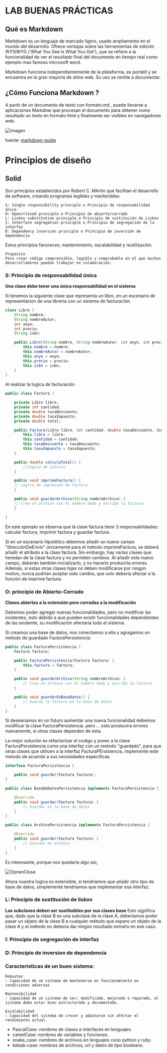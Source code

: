 # LAB BUENAS PRÁCTICAS

## Qué es Markdown

Markdown es un lenguaje de marcado ligero, usado ampliamente en el mundo del desarrollo. Ofrece ventajas sobre las herramientas de edición WYSIWYG ('What You See Is What You Get'), que se refiere a la funcionalidad de ver el resultado final del documento en tiempo real como ejemplo mas famoso microsoft word.

Markdown funciona independientemente de la plataforma, es portátil y se encuentra en la gran mayoría de sitios web. Su uso se remite a documentar.

## ¿Cómo Funciona Markdown ?

A partir de un documento de texto con formato.md , puede llevarse a aplicaciones Markdow que procesan el documento para obtener como resultado un texto en formato html y finalmente ser visibles en navegadores web.

![imagen](public/images/markdown_proces.png)

fuente: [markdown-guide](https://www.markdownguide.org/cheat-sheet/)

# Principios de diseño

## Solid

Son principios establecidos por Robert C. MArtin que  facilitan el desarrollo de software, creando programas legibles y mantenibles.

    S: Single responsibility principle o Principio de responsabilidad única
    O: Open/closed principle o Principio de abierto/cerrado
    L: Liskov substitution principle o Principio de sustitución de Liskov
    I: Interface segregation principle o Principio de segregación de la interfaz
    D: Dependency inversion principle o Principio de inversión de dependencia

Estos principios favoreces;  mantenimiento, escalabilidad y reutilización.

    Proposito
    Para crear código comprensible, legible y comprobable en el que muchos desarrolladores puedan trabajar en colaboración.

### S: Principio de responsabilidad única
**Una clase debe tener una única responsabilidad en el sistema**

Si tenemos la siguiente clase que representa un libro, en un escenario de representacion de una librería con un sistema de facturación.
``` java
class Libro {
	String nombre;
	String nombreAutor;
	int anyo;
	int precio;
	String isbn;

	public Libro(String nombre, String nombreAutor, int anyo, int precio, String isbn) {
		this.nombre = nombre;
		this.nombreAutor = nombreAutor;
		this.anyo = anyo;
        this.precio = precio;
		this.isbn = isbn;
	}
}
```
Al realizar la logica de facturación

```java
public class Factura {

	private Libro libro;
	private int cantidad;
	private double tasaDescuento;
	private double tasaImpuesto;
	private double total;

	public Factura(Libro libro, int cantidad, double tasaDescuento, double tasaImpuesto) {
		this.libro = libro;
		this.cantidad = cantidad;
		this.tasaDescuento = tasaDescuento;
		this.tasaImpuesto = tasaImpuesto;
	}

	public double calculaTotal() {
        //logica de calculo
	}

	public void imprimeFactura() {
    // Logíca de impresión de factura
	}

    public void guardarArchivo(String nombreArchivo) {
	// Crea un archivo con el nombre dado y escribe la factura.
	}

}
```
En este ejemplo se observa que la clase factura tiene 3 responsabilidades: calcular factura, imprimir factura y guardar factura.

Si en un escenario hipotético debemos añadir un nuevo campo "direcciónDeEnvío" únicamente para el método imprimeFactura, se deberá añadir el atributo a la clase factura. Sin embargo, hay varias clases que heredan de la clase factura y no permiten cambios. Al añadir este nuevo campo, deberán también inicializarlo, y no hacerlo produciría errores. Además, si estas otras clases hijas no deben modificarse por ningún motivo, nunca podrían aceptar este cambio, que solo debería afectar a la función de imprime factura.

### O: principio de Abierto-Cerrado

**Clases abiertas a la extensión pero cerradas a la modificación**

Debemos poder agregar nuevas funcionalidades, pero no modificar las existentes, esto debido a que pueden existir funcionalidades dependientes de las existente, su modificación afectaria todo el sistema.

Si creamos una base de datos, nos conectamos a ella y agragamos un metodo de guardado FacturaPersistencia:

```java
public class FacturaPersistencia {
    Factura factura;

    public FacturaPersistencia(Factura factura) {
        this.factura = factura;
    }

    public void guardarArchivo(String nombreArchivo) {
        // Crea un archivo con el nombre dado y escribe la factura.
    }

    public void guardarEnBaseDatos() {
        // Guarda la factura en la base de datos
    }
}
```

Si deseariamos en un futuro aumentar una nueva funcionalidad debemos modificar la clase FacturaPersistencia.
pero ... esto produciria errores nuevamente, si otras clases dependen de esta.

La mejor solución es refactorizar el codigo y poner a la clase FacturaPersistencia como una interfaz con un metodo "guardado", para que otras clases que utilicen a la interfaz FacturaPErsistencia, implemente este metodo
de acuerdo a sus necesidades especificas.

```java
interface FacturaPersistencia {

    public void guardar(Factura factura);
}
```
```java
public class BaseDeDatosPersistencia implements FacturaPersistencia {

    @Override
    public void guardar(Factura factura) {
        // Guardar en la base de datos
    }
}
```
```java
public class ArchivoPersistencia implements FacturaPersistencia {

    @Override
    public void guardar(Factura factura) {
        // Guardar en archivo
    }
}
```
Es interesante, porque nos quedaria algo asi;

![OpnenClose](public/images/open_close.png)

Ahora nuestra logica es extensible, si tendriamos que añadir otro tipo de base de datos, simplemente tendriamos que implementar esa interfaz.

### L: Principio de sustitución de liskov

**Las subclases deben ser sustituibles por sus clases base**
Esto significa que, dado que la clase B es una subclase de la clase A, deberíamos poder pasar un objeto de la clase B a cualquier método que espere un objeto de la clase A y el método no debería dar ningún resultado extraño en ese caso.

### I: Principio de segregación de interfaz
### D: Principio de inversion de dependencia
###





### Caracteristicas de un buen sistema:
    Robustez
    : Capacidad de un sistema de mantenerse en funcionamiento en condiciones adversas

    Mantenibilidad
    : Capacidad de un sistema de ser; modificado, mejorado o reparado, el sistema debe estar bien estructurado y documentado.

    Escalabilidad
    : Capacidad del sistema de crecer y adaotarse sin afectar el rendimiento actual. 



- PascalCase: nombres de clases e interfaces en lenguajes.
- camelCase: nombres de variables y funciones.
- snake_case: nombres de archivos en lenguajes cono python y ruby.
- kebab-case: nombres de archivos, url y datos de tipo booleano.

